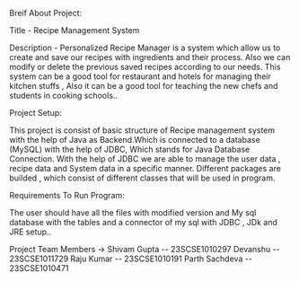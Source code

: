 Breif About Project:

Title - Recipe Management System

Description - Personalized Recipe Manager is a system which allow us to create and save our recipes with ingredients and their process. Also we can modify or delete the previous saved recipes according to our needs. This system can be a good tool for restaurant and hotels for managing their kitchen stuffs , Also it can be a good tool for teaching the new chefs and students in cooking schools..



Project Setup:

This project is consist of basic structure of Recipe management system with the help of Java as Backend.Which is connected to a database (MySQL) with the help of JDBC, Which stands for Java Database Connection. With the help of JDBC we are able to manage the user data , recipe data and System data in a specific manner. Different packages are builded , which consist of different classes that will be used in program.


Requirements To Run Program: 

The user should have all the files with modified version and My sql database with the tables and a connector of my sql with JDBC , JDk and JRE setup..

Project Team Members ->
Shivam Gupta -- 23SCSE1010297
Devanshu -- 23SCSE1011729
Raju Kumar  -- 23SCSE1010191
Parth Sachdeva -- 23SCSE1010471

